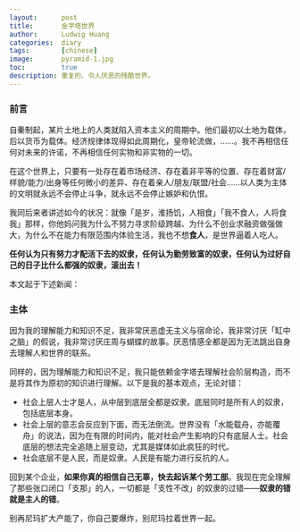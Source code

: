 ```yaml
---
layout:      post
title:       金字塔世界
author:      Ludwig Huang
categories:  diary
tags:        [chinese]
image:       pyramid-1.jpg
toc:         true
description: 重复的、令人厌恶的残酷世界。
---
```


### 前言

自秦制起，某片土地上的人类就陷入资本主义的周期中。他们最初以土地为载体，后以货币为载体。经济规律体现得如此周期化，皇帝轮流做，……。我不再相信任何对未来的许诺，不再相信任何实物和非实物的一切。

在这个世界上，只要有一处存在着市场经济、存在着非平等的位置、存在着财富/样貌/能力/出身等任何微小的差异、存在着亲人/朋友/联盟/社会……以人类为主体的文明就永远不会停止斗争，就永远不会停止嫉妒和仇恨。

我同后来者讲述如今的状况：就像「是岁，淮扬饥，人相食」「我不食人，人将食我」那样，你他妈问我为什么不努力寻求阶级跨越、为什么不创业求融资做强做大，为什么不在能力有限范围内体验生活，我也不想**食人**，是世界逼着人吃人。

**任何认为只有努力才配活下去的奴隶，任何认为勤劳致富的奴隶，任何认为过好自己的日子比什么都强的奴隶，滚出去！**

本文起于下述新闻：

<script async src="https://telegram.org/js/telegram-widget.js?22" data-telegram-post="tnews365/32339" data-width="100%"></script>

### 主体

因为我的理解能力和知识不足，我非常厌恶虚无主义与宿命论，我非常讨厌「缸中之脑」的假说，我非常讨厌庄周与蝴蝶的故事。厌恶情感全都是因为无法跳出自身去理解人和世界的联系。

同样的，因为理解能力和知识不足，我只能依赖金字塔去理解社会阶层构造，而不是将其作为原初的知识进行理解。以下是我的基本观点，无论对错：

* 社会上层人士才是人，从中层到底层全都是奴隶。底层同时是所有人的奴隶，包括底层本身。
* 社会上层的意志会反应到下面，而无法倒流。世界没有「水能载舟，亦能覆舟」的说法，因为在有限的时间内，能对社会产生影响的只有底层人士。社会底层的想法完全追随上层变动，尤其是媒体如此疯狂的时代。
* 社会底层不是人民，而是奴隶。人民是有能力进行反抗的人。

回到某个企业，**如果你真的相信自己无辜，快去起诉某个劳工部**。我现在完全理解了那些张口闭口「支那」的人，一切都是「支性不改」的奴隶的过错——**奴隶的错就是主人的错**。

别再尼玛扩大产能了，你自己要爆炸，别尼玛拉着世界一起。
